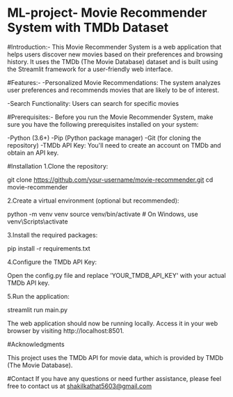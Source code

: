 # ML-project- Movie Recommender System with TMDb Dataset
#Introduction:-
This Movie Recommender System is a web application that helps users discover new movies based on their preferences and browsing history. It uses the TMDb (The Movie Database) dataset and is built using the Streamlit framework for a user-friendly web interface.

#Features:-
-Personalized Movie Recommendations: The system analyzes user preferences and recommends movies that are likely to be of interest.

-Search Functionality: Users can search for specific movies


#Prerequisites:-
Before you run the Movie Recommender System, make sure you have the following prerequisites installed on your system:

-Python (3.6+)
-Pip (Python package manager)
-Git (for cloning the repository)
-TMDb API Key: You'll need to create an account on TMDb and obtain an API key.

#Installation
1.Clone the repository:

git clone https://github.com/your-username/movie-recommender.git
cd movie-recommender

2.Create a virtual environment (optional but recommended):

python -m venv venv
source venv/bin/activate  # On Windows, use venv\Scripts\activate

3.Install the required packages:

pip install -r requirements.txt

4.Configure the TMDb API Key:

Open the config.py file and replace 'YOUR_TMDB_API_KEY' with your actual TMDb API key.

5.Run the application:

streamlit run main.py



The web application should now be running locally. Access it in your web browser by visiting http://localhost:8501.


#Acknowledgments

This project uses the TMDb API for movie data, which is provided by TMDb (The Movie Database).


#Contact
If you have any questions or need further assistance, please feel free to contact us at shakilkathat5603@gmail.com
